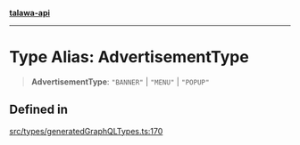 [**talawa-api**](../../../README.md)

***

# Type Alias: AdvertisementType

> **AdvertisementType**: `"BANNER"` \| `"MENU"` \| `"POPUP"`

## Defined in

[src/types/generatedGraphQLTypes.ts:170](https://github.com/Suyash878/talawa-api/blob/f376d03c37e9acd046e7cc983947432c95f74442/src/types/generatedGraphQLTypes.ts#L170)

